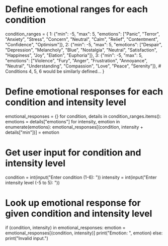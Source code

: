 # Define emotional ranges for each condition
condition_ranges = {
    1: {"min": -5, "max": 5, "emotions": ["Panic", "Terror", "Anxiety", "Stress", "Concern", "Neutral", "Calm", "Relief", "Contentment", "Confidence", "Optimism"]},
    2: {"min": -5, "max": 5, "emotions": ["Despair", "Depression", "Melancholy", "Blue", "Nostalgia", "Neutral", "Satisfaction", "Happiness", "Joy", "Elation", "Euphoria"]},
    3: {"min": -5, "max": 5, "emotions": ["Violence", "Fury", "Anger", "Frustration", "Annoyance", "Neutral", "Understanding", "Compassion", "Love", "Peace", "Serenity"]},
    # Conditions 4, 5, 6 would be similarly defined...
}

# Define emotional responses for each condition and intensity level
emotional_responses = {}
for condition, details in condition_ranges.items():
    emotions = details["emotions"]
    for intensity, emotion in enumerate(emotions):
        emotional_responses[(condition, intensity + details["min"])] = emotion

# Get user input for condition and intensity level
condition = int(input("Enter condition (1-6): "))
intensity = int(input("Enter intensity level (-5 to 5): "))

# Look up emotional response for given condition and intensity level
if (condition, intensity) in emotional_responses:
    emotion = emotional_responses[(condition, intensity)]
    print("Emotion: ", emotion)
else:
    print("Invalid input.")
